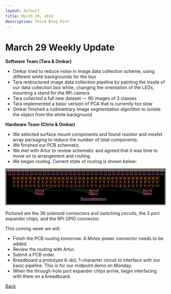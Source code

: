 ```yaml
---
layout: default
title: March 29, 2018
description: Third Blog Post
---
```


# March 29 Weekly Update

__Software Team (Tara & Omkar)__
  - Omkar tried to reduce noise in image data collection scheme, using different white backgrounds for the box
  - Tara restructured image data collection pipeline by painting the inside of our data collection box white, changing the orientation of the LEDs, mounting a stand for the RPi camera
  - Tara collected a full new dataset — 90 images of 3 classes
  - Tara implemented a basic version of PCA that is currently too slow
  - Omkar finished a rudimentary image segmentation algorithm to isolate the object from the white background

__Hardware Team (Chris & Omkar)__
  - We selected surface mount components and found resistor and mosfet array packaging to reduce the number of total components.
  - We finished our PCB schematic.
  - We met with Artur to review schematic and agreed that it was time to move on to arrangement and routing.
  - We began routing. Current state of routing is shown below:
  
![PCB Routing Current Status](../images/routing.jpg)

Pictured are the 36 solenoid connectors and switching circuits, the 3 port expander chips, and the RPi GPIO connector. 

This coming week we will:
  - Finish the PCB routing tomorrow. A Molex power connector needs to be added.
  - Review the routing with Artur.
  - Submit a PCB order.
  - Breadboard a prototype 6-dot, 1-character circuit to interface with our basic pipeline. This is for our midpoint demo on Monday.
  - When the through-hole port expander chips arrive, begin interfacing with them on a breadboard.

[Back](../index.md)
